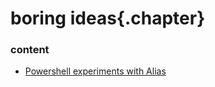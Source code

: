 ﻿
# boring ideas{.chapter}

### content

- [Powershell experiments with Alias](powershell_experiments.md)
